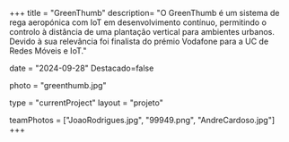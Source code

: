 +++
title = "GreenThumb"
description= "O GreenThumb é um sistema de rega aeropónica com IoT em desenvolvimento contínuo, permitindo o controlo à distância de uma plantação vertical para ambientes urbanos. Devido à sua relevância foi finalista do prémio Vodafone para a UC de Redes Móveis e IoT." 

date = "2024-09-28" 
Destacado=false 

photo = "greenthumb.jpg" 

type = "currentProject" 
layout = "projeto" 

teamPhotos = ["JoaoRodrigues.jpg", "99949.png", "AndreCardoso.jpg"] 
+++
